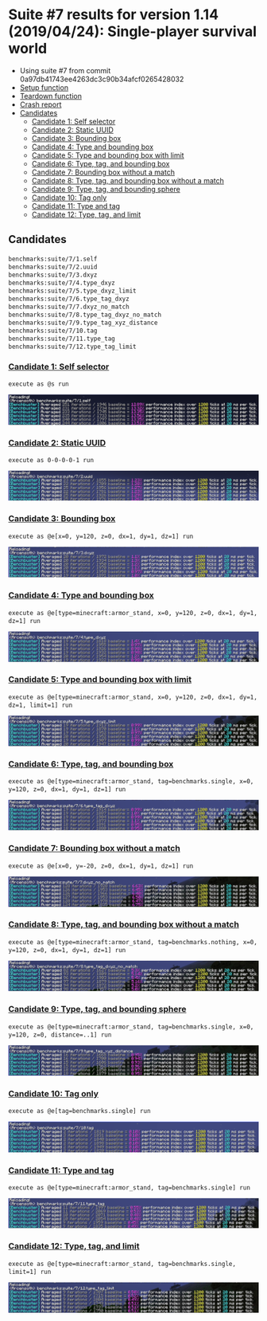 # Suite #7 results for version 1.14 (2019/04/24): Single-player survival world
- Using suite #7 from commit 0a97db41743ee4263dc3c90b34afcf0265428032
- [Setup function](./.setup.mcfunction)
- [Teardown function](./.teardown.mcfunction)
- [Crash report](./crash-2019-04-24_22.45.20-client.txt)
- [Candidates](#candidates)
    - [Candidate 1: Self selector](#candidate-1-self-selector)
    - [Candidate 2: Static UUID](#candidate-2-static-uuid)
    - [Candidate 3: Bounding box](#candidate-3-bounding-box)
    - [Candidate 4: Type and bounding box](#candidate-4-type-and-bounding-box)
    - [Candidate 5: Type and bounding box with limit](#candidate-5-type-and-bounding-box-with-limit)
    - [Candidate 6: Type, tag, and bounding box](#candidate-6-type-tag-and-bounding-box)
    - [Candidate 7: Bounding box without a match](#candidate-7-bounding-box-without-a-match)
    - [Candidate 8: Type, tag, and bounding box without a match](#candidate-8-type-tag-and-bounding-box-without-a-match)
    - [Candidate 9: Type, tag, and bounding sphere](#candidate-9-type-tag-and-bounding-sphere)
    - [Candidate 10: Tag only](#candidate-10-tag-only)
    - [Candidate 11: Type and tag](#candidate-11-type-and-tag)
    - [Candidate 12: Type, tag, and limit](#candidate-12-type-tag-and-limit)

## Candidates
```
benchmarks:suite/7/1.self
benchmarks:suite/7/2.uuid
benchmarks:suite/7/3.dxyz
benchmarks:suite/7/4.type_dxyz
benchmarks:suite/7/5.type_dxyz_limit
benchmarks:suite/7/6.type_tag_dxyz
benchmarks:suite/7/7.dxyz_no_match
benchmarks:suite/7/8.type_tag_dxyz_no_match
benchmarks:suite/7/9.type_tag_xyz_distance
benchmarks:suite/7/10.tag
benchmarks:suite/7/11.type_tag
benchmarks:suite/7/12.type_tag_limit
```

### [Candidate 1: Self selector](./1.self.mcfunction)
```mcfunction
execute as @s run
```
![image](./images/1.png)

### [Candidate 2: Static UUID](./2.uuid.mcfunction)
```mcfunction
execute as 0-0-0-0-1 run
```
![image](./images/2.png)

### [Candidate 3: Bounding box](./3.dxyz.mcfunction)
```mcfunction
execute as @e[x=0, y=120, z=0, dx=1, dy=1, dz=1] run
```
![image](./images/3.png)

### [Candidate 4: Type and bounding box](./4.type_dxyz.mcfunction)
```mcfunction
execute as @e[type=minecraft:armor_stand, x=0, y=120, z=0, dx=1, dy=1, dz=1] run
```
![image](./images/4.png)

### [Candidate 5: Type and bounding box with limit](./5.type_dxyz_limit.mcfunction)
```mcfunction
execute as @e[type=minecraft:armor_stand, x=0, y=120, z=0, dx=1, dy=1, dz=1, limit=1] run
```
![image](./images/5.png)

### [Candidate 6: Type, tag, and bounding box](./6.type_tag_dxyz.mcfunction)
```mcfunction
execute as @e[type=minecraft:armor_stand, tag=benchmarks.single, x=0, y=120, z=0, dx=1, dy=1, dz=1] run
```
![image](./images/6.png)

### [Candidate 7: Bounding box without a match](./7.dxyz_no_match.mcfunction)
```mcfunction
execute as @e[x=0, y=-20, z=0, dx=1, dy=1, dz=1] run
```
![image](./images/7.png)

### [Candidate 8: Type, tag, and bounding box without a match](./8.type_tag_dxyz_no_match.mcfunction)
```mcfunction
execute as @e[type=minecraft:armor_stand, tag=benchmarks.nothing, x=0, y=120, z=0, dx=1, dy=1, dz=1] run
```
![image](./images/8.png)

### [Candidate 9: Type, tag, and bounding sphere](./9.type_tag_xyz_distance.mcfunction)
```mcfunction
execute as @e[type=minecraft:armor_stand, tag=benchmarks.single, x=0, y=120, z=0, distance=..1] run
```
![image](./images/9.png)

### [Candidate 10: Tag only](./10.tag.mcfunction)
```mcfunction
execute as @e[tag=benchmarks.single] run
```
![image](./images/10.png)

### [Candidate 11: Type and tag](./11.type_tag.mcfunction)
```mcfunction
execute as @e[type=minecraft:armor_stand, tag=benchmarks.single] run
```
![image](./images/11.png)

### [Candidate 12: Type, tag, and limit](./12.type_tag_limit.mcfunction)
```mcfunction
execute as @e[type=minecraft:armor_stand, tag=benchmarks.single, limit=1] run
```
![image](./images/12.png)
